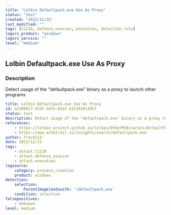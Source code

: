 ```yaml
---
title: "Lolbin Defaultpack.exe Use As Proxy"
status: "test"
created: "2022/12/31"
last_modified: ""
tags: [t1218, defense_evasion, execution, detection_rule]
logsrc_product: "windows"
logsrc_service: ""
level: "medium"
---
```


## Lolbin Defaultpack.exe Use As Proxy

### Description

Detect usage of the "defaultpack.exe" binary as a proxy to launch other programs

```yml
title: Lolbin Defaultpack.exe Use As Proxy
id: b2309017-4235-44fe-b5af-b15363011957
status: test
description: Detect usage of the "defaultpack.exe" binary as a proxy to launch other programs
references:
    - https://lolbas-project.github.io/lolbas/OtherMSBinaries/DefaultPack/
    - https://www.echotrail.io/insights/search/defaultpack.exe
author: frack113
date: 2022/12/31
tags:
    - attack.t1218
    - attack.defense_evasion
    - attack.execution
logsource:
    category: process_creation
    product: windows
detection:
    selection:
        ParentImage|endswith: '\defaultpack.exe'
    condition: selection
falsepositives:
    - Unknown
level: medium

```
